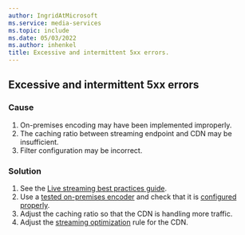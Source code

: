 ```yaml
---
author: IngridAtMicrosoft
ms.service: media-services
ms.topic: include
ms.date: 05/03/2022
ms.author: inhenkel
title: Excessive and intermittent 5xx errors.
---
```


<!-- 2109030040000508 -->

## Excessive and intermittent 5xx errors

### Cause

1. On-premises encoding may have been implemented improperly.
1. The caching ratio between streaming endpoint and CDN may be insufficient.
1. Filter configuration may be incorrect.

### Solution

1. See the [Live streaming best practices guide](../live-event-streaming-best-practices-guide).
1. Use a [tested on-premises encoder](../encode-recommended-on-premises-live-encoders) and check that it is [configured properly](../encode-recommended-on-premises-live-encoders#configuring-on-premises-live-encoder-settings).
1. Adjust the caching ratio so that the CDN is handling more traffic.
1. Adjust the [streaming optimization](/azure/cdn/cdn-media-streaming-optimization) rule for the CDN.
